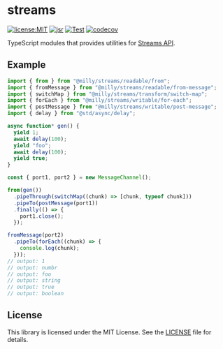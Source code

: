 # streams

[![license:MIT](https://img.shields.io/github/license/Milly/ts-streams)](LICENSE)
[![jsr](https://jsr.io/badges/@milly/streams)](https://jsr.io/@milly/streams)
[![Test](https://github.com/Milly/ts-streams/actions/workflows/test.yml/badge.svg)](https://github.com/Milly/ts-streams/actions/workflows/test.yml)
[![codecov](https://codecov.io/gh/Milly/ts-streams/branch/master/graph/badge.svg)](https://codecov.io/gh/Milly/ts-streams)

TypeScript modules that provides utilities for
[Streams API](https://developer.mozilla.org/docs/Web/API/Streams_API).

## Example

```typescript
import { from } from "@milly/streams/readable/from";
import { fromMessage } from "@milly/streams/readable/from-message";
import { switchMap } from "@milly/streams/transform/switch-map";
import { forEach } from "@milly/streams/writable/for-each";
import { postMessage } from "@milly/streams/writable/post-message";
import { delay } from "@std/async/delay";

async function* gen() {
  yield 1;
  await delay(100);
  yield "foo";
  await delay(100);
  yield true;
}

const { port1, port2 } = new MessageChannel();

from(gen())
  .pipeThrough(switchMap((chunk) => [chunk, typeof chunk]))
  .pipeTo(postMessage(port1))
  .finally(() => {
    port1.close();
  });

fromMessage(port2)
  .pipeTo(forEach((chunk) => {
    console.log(chunk);
  }));
// output: 1
// output: numbr
// output: foo
// output: string
// output: true
// output: boolean
```

## License

This library is licensed under the MIT License. See the [LICENSE](./LICENSE)
file for details.
